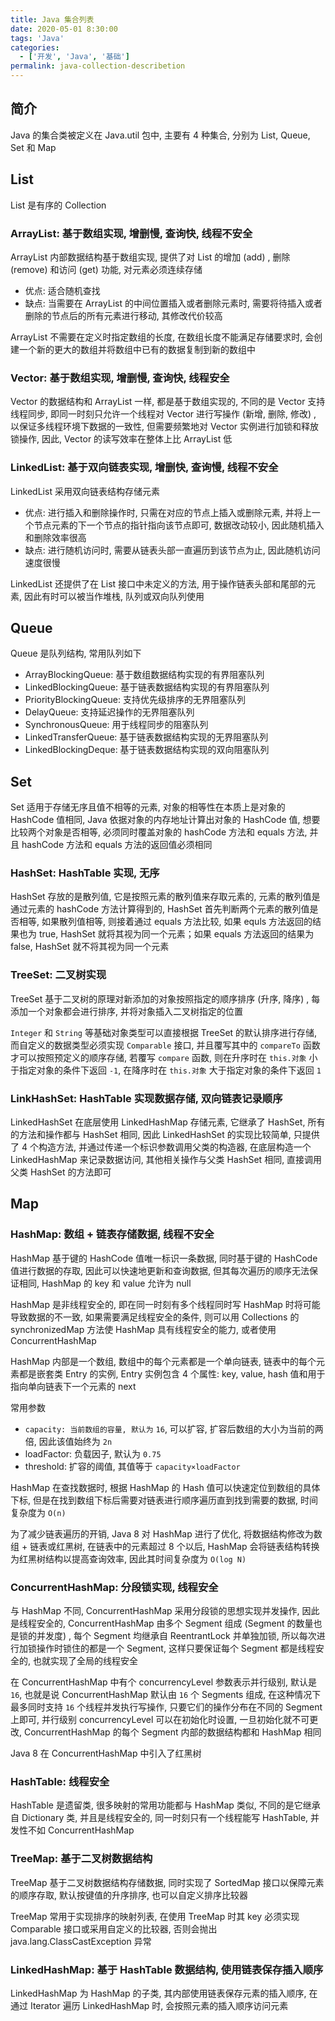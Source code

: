 ```yaml
---
title: Java 集合列表
date: 2020-05-01 8:30:00
tags: 'Java'
categories:
  - ['开发', 'Java', '基础']
permalink: java-collection-describetion
---
```


## 简介

Java 的集合类被定义在 Java.util 包中, 主要有 4 种集合, 分别为 List, Queue, Set 和 Map

## List

List 是有序的 Collection

### ArrayList: 基于数组实现, 增删慢, 查询快, 线程不安全

ArrayList 内部数据结构基于数组实现, 提供了对 List 的增加 (add) , 删除 (remove) 和访问 (get) 功能, 对元素必须连续存储

- 优点: 适合随机查找
- 缺点: 当需要在 ArrayList 的中间位置插入或者删除元素时, 需要将待插入或者删除的节点后的所有元素进行移动, 其修改代价较高

ArrayList 不需要在定义时指定数组的长度, 在数组长度不能满足存储要求时, 会创建一个新的更大的数组并将数组中已有的数据复制到新的数组中

### Vector: 基于数组实现, 增删慢, 查询快, 线程安全

Vector 的数据结构和 ArrayList 一样, 都是基于数组实现的, 不同的是 Vector 支持线程同步, 即同一时刻只允许一个线程对 Vector 进行写操作 (新增, 删除, 修改) , 以保证多线程环境下数据的一致性, 但需要频繁地对 Vector 实例进行加锁和释放锁操作, 因此, Vector 的读写效率在整体上比 ArrayList 低

### LinkedList: 基于双向链表实现, 增删快, 查询慢, 线程不安全

LinkedList 采用双向链表结构存储元素

- 优点: 进行插入和删除操作时, 只需在对应的节点上插入或删除元素, 并将上一个节点元素的下一个节点的指针指向该节点即可, 数据改动较小, 因此随机插入和删除效率很高
- 缺点: 进行随机访问时, 需要从链表头部一直遍历到该节点为止, 因此随机访问速度很慢

LinkedList 还提供了在 List 接口中未定义的方法, 用于操作链表头部和尾部的元素, 因此有时可以被当作堆栈, 队列或双向队列使用

## Queue

Queue 是队列结构, 常用队列如下

- ArrayBlockingQueue: 基于数组数据结构实现的有界阻塞队列
- LinkedBlockingQueue: 基于链表数据结构实现的有界阻塞队列
- PriorityBlockingQueue: 支持优先级排序的无界阻塞队列
- DelayQueue: 支持延迟操作的无界阻塞队列
- SynchronousQueue: 用于线程同步的阻塞队列
- LinkedTransferQueue: 基于链表数据结构实现的无界阻塞队列
- LinkedBlockingDeque: 基于链表数据结构实现的双向阻塞队列

## Set

Set 适用于存储无序且值不相等的元素, 对象的相等性在本质上是对象的 HashCode 值相同, Java 依据对象的内存地址计算出对象的 HashCode 值, 想要比较两个对象是否相等, 必须同时覆盖对象的 hashCode 方法和 equals 方法, 并且 hashCode 方法和 equals 方法的返回值必须相同

### HashSet: HashTable 实现, 无序

HashSet 存放的是散列值, 它是按照元素的散列值来存取元素的, 元素的散列值是通过元素的 hashCode 方法计算得到的, HashSet 首先判断两个元素的散列值是否相等, 如果散列值相等, 则接着通过 equals 方法比较, 如果 equls 方法返回的结果也为 true, HashSet 就将其视为同一个元素；如果 equals 方法返回的结果为 false, HashSet 就不将其视为同一个元素

### TreeSet: 二叉树实现

TreeSet 基于二叉树的原理对新添加的对象按照指定的顺序排序 (升序, 降序) , 每添加一个对象都会进行排序, 并将对象插入二叉树指定的位置

`Integer` 和 `String` 等基础对象类型可以直接根据 TreeSet 的默认排序进行存储, 而自定义的数据类型必须实现 `Comparable` 接口, 并且覆写其中的 `compareTo` 函数才可以按照预定义的顺序存储, 若覆写 `compare` 函数, 则在升序时在 `this.对象` 小于指定对象的条件下返回 `-1`, 在降序时在 `this.对象` 大于指定对象的条件下返回 `1`

### LinkHashSet: HashTable 实现数据存储, 双向链表记录顺序

LinkedHashSet 在底层使用 LinkedHashMap 存储元素, 它继承了 HashSet, 所有的方法和操作都与 HashSet 相同, 因此 LinkedHashSet 的实现比较简单, 只提供了 4 个构造方法, 并通过传递一个标识参数调用父类的构造器, 在底层构造一个 LinkedHashMap 来记录数据访问, 其他相关操作与父类 HashSet 相同, 直接调用父类 HashSet 的方法即可

## Map

### HashMap: 数组 + 链表存储数据, 线程不安全

HashMap 基于键的 HashCode 值唯一标识一条数据, 同时基于键的 HashCode 值进行数据的存取, 因此可以快速地更新和查询数据, 但其每次遍历的顺序无法保证相同, HashMap 的 key 和 value 允许为 null

HashMap 是非线程安全的, 即在同一时刻有多个线程同时写 HashMap 时将可能导致数据的不一致, 如果需要满足线程安全的条件, 则可以用 Collections 的 synchronizedMap 方法使 HashMap 具有线程安全的能力, 或者使用 ConcurrentHashMap

HashMap 内部是一个数组, 数组中的每个元素都是一个单向链表, 链表中的每个元素都是嵌套类 Entry 的实例, Entry 实例包含 4 个属性: key, value, hash 值和用于指向单向链表下一个元素的 next

常用参数

- `capacity: 当前数组的容量, 默认为` `16`, 可以扩容, 扩容后数组的大小为当前的两倍, 因此该值始终为 `2n`
- loadFactor: 负载因子, 默认为 `0.75`
- threshold: 扩容的阈值, 其值等于 `capacity×loadFactor`

HashMap 在查找数据时, 根据 HashMap 的 Hash 值可以快速定位到数组的具体下标, 但是在找到数组下标后需要对链表进行顺序遍历直到找到需要的数据, 时间复杂度为 `O(n)`

为了减少链表遍历的开销, Java 8 对 HashMap 进行了优化, 将数据结构修改为数组 + 链表或红黑树, 在链表中的元素超过 8 个以后, HashMap 会将链表结构转换为红黑树结构以提高查询效率, 因此其时间复杂度为 `O(log N)`

### ConcurrentHashMap: 分段锁实现, 线程安全

与 HashMap 不同, ConcurrentHashMap 采用分段锁的思想实现并发操作, 因此是线程安全的, ConcurrentHashMap 由多个 Segment 组成 (Segment 的数量也是锁的并发度) , 每个 Segment 均继承自 ReentrantLock 并单独加锁, 所以每次进行加锁操作时锁住的都是一个 Segment, 这样只要保证每个 Segment 都是线程安全的, 也就实现了全局的线程安全

在 ConcurrentHashMap 中有个 concurrencyLevel 参数表示并行级别, 默认是 `16`, 也就是说 ConcurrentHashMap 默认由 `16` 个 Segments 组成, 在这种情况下最多同时支持 `16` 个线程并发执行写操作, 只要它们的操作分布在不同的 Segment 上即可, 并行级别 concurrencyLevel 可以在初始化时设置, 一旦初始化就不可更改, ConcurrentHashMap 的每个 Segment 内部的数据结构都和 HashMap 相同

Java 8 在 ConcurrentHashMap 中引入了红黑树

### HashTable: 线程安全

HashTable 是遗留类, 很多映射的常用功能都与 HashMap 类似, 不同的是它继承自 Dictionary 类, 并且是线程安全的, 同一时刻只有一个线程能写 HashTable, 并发性不如 ConcurrentHashMap

### TreeMap: 基于二叉树数据结构

TreeMap 基于二叉树数据结构存储数据, 同时实现了 SortedMap 接口以保障元素的顺序存取, 默认按键值的升序排序, 也可以自定义排序比较器

TreeMap 常用于实现排序的映射列表, 在使用 TreeMap 时其 key 必须实现 Comparable 接口或采用自定义的比较器, 否则会抛出 java.lang.ClassCastException 异常

### LinkedHashMap: 基于 HashTable 数据结构, 使用链表保存插入顺序

LinkedHashMap 为 HashMap 的子类, 其内部使用链表保存元素的插入顺序, 在通过 Iterator 遍历 LinkedHashMap 时, 会按照元素的插入顺序访问元素
